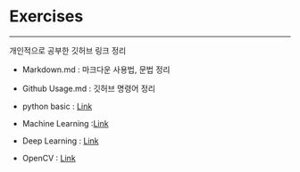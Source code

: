 #  Exercises
---
개인적으로 공부한 깃허브 링크 정리

- Markdown.md : 마크다운 사용법, 문법 정리
- Github Usage.md : 깃허브 명령어 정리

- python basic : [Link](https://github.com/S-GH/python_Exercise)
- Machine Learning :[Link](https://github.com/S-GH/ML_Exercises)
- Deep Learning : [Link](https://github.com/S-GH/DeepLearning_Exercise)
- OpenCV : [Link](https://github.com/S-GH/OpenCV_Exercises)
